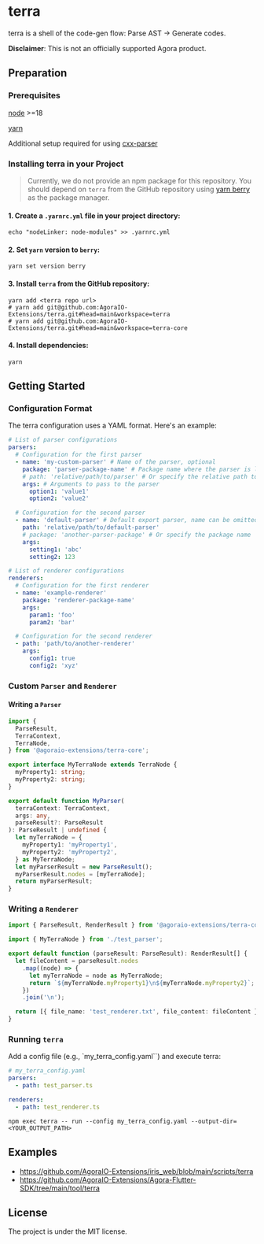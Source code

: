 # terra

terra is a shell of the code-gen flow: Parse AST -> Generate codes.

**Disclaimer**: This is not an officially supported Agora product.

## Preparation

### Prerequisites

[node](https://nodejs.org/en/download) >=18

[yarn](https://classic.yarnpkg.com/lang/en/docs/install/#mac-stable)

Additional setup required for using [cxx-parser](cxx-parser/README.md#prerequisites)

### Installing terra in your Project

> Currently, we do not provide an npm package for this repository. You should depend on `terra` from the GitHub repository using [yarn berry](https://github.com/yarnpkg/berry) as the package manager.

#### 1. Create a `.yarnrc.yml` file in your project directory:

```
echo "nodeLinker: node-modules" >> .yarnrc.yml
```

#### 2. Set `yarn` version to `berry`:

`yarn set version berry`

#### 3. Install `terra` from the GitHub repository:

```
yarn add <terra repo url>
# yarn add git@github.com:AgoraIO-Extensions/terra.git#head=main&workspace=terra
# yarn add git@github.com:AgoraIO-Extensions/terra.git#head=main&workspace=terra-core
```

#### 4. Install dependencies:

`yarn`

## Getting Started

### Configuration Format

The terra configuration uses a YAML format. Here's an example:

```yaml
# List of parser configurations
parsers:
  # Configuration for the first parser
  - name: 'my-custom-parser' # Name of the parser, optional
    package: 'parser-package-name' # Package name where the parser is located
    # path: 'relative/path/to/parser' # Or specify the relative path to the parser
    args: # Arguments to pass to the parser
      option1: 'value1'
      option2: 'value2'

  # Configuration for the second parser
  - name: 'default-parser' # Default export parser, name can be omitted
    path: 'relative/path/to/default-parser'
    # package: 'another-parser-package' # Or specify the package name
    args:
      setting1: 'abc'
      setting2: 123

# List of renderer configurations
renderers:
  # Configuration for the first renderer
  - name: 'example-renderer'
    package: 'renderer-package-name'
    args:
      param1: 'foo'
      param2: 'bar'

  # Configuration for the second renderer
  - path: 'path/to/another-renderer'
    args:
      config1: true
      config2: 'xyz'
```

### Custom `Parser` and `Renderer`

#### Writing a `Parser`

```ts
import {
  ParseResult,
  TerraContext,
  TerraNode,
} from '@agoraio-extensions/terra-core';

export interface MyTerraNode extends TerraNode {
  myProperty1: string;
  myProperty2: string;
}

export default function MyParser(
  terraContext: TerraContext,
  args: any,
  parseResult?: ParseResult
): ParseResult | undefined {
  let myTerraNode = {
    myProperty1: 'myProperty1',
    myProperty2: 'myProperty2',
  } as MyTerraNode;
  let myParserResult = new ParseResult();
  myParserResult.nodes = [myTerraNode];
  return myParserResult;
}
```

### Writing a `Renderer`

```ts
import { ParseResult, RenderResult } from '@agoraio-extensions/terra-core';

import { MyTerraNode } from './test_parser';

export default function (parseResult: ParseResult): RenderResult[] {
  let fileContent = parseResult.nodes
    .map((node) => {
      let myTerraNode = node as MyTerraNode;
      return `${myTerraNode.myProperty1}\n${myTerraNode.myProperty2}`;
    })
    .join('\n');

  return [{ file_name: 'test_renderer.txt', file_content: fileContent }];
}
```

### Running `terra`

Add a config file (e.g., `my_terra_config.yaml``) and execute terra:

```yaml
# my_terra_config.yaml
parsers:
  - path: test_parser.ts

renderers:
  - path: test_renderer.ts
```

```
npm exec terra -- run --config my_terra_config.yaml --output-dir=<YOUR_OUTPUT_PATH>
```

## Examples

- https://github.com/AgoraIO-Extensions/iris_web/blob/main/scripts/terra
- https://github.com/AgoraIO-Extensions/Agora-Flutter-SDK/tree/main/tool/terra

## License

The project is under the MIT license.

